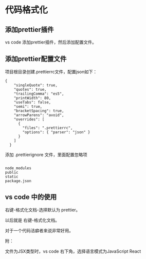 # 代码格式化

## 添加prettier插件

vs code 添加prettier插件，然后添加配置文件。





## 添加prettier配置文件

项目根目录创建.prettierrc文件，配置json如下：

```
{
    "singleQuote": true,
    "quotes": true,
    "trailingComma": "es5",
    "printWidth": 80,
    "useTabs": false,
    "semi": true,
    "bracketSpacing": true,
    "arrowParens": "avoid",
    "overrides": [
      {
        "files": ".prettierrc",
        "options": { "parser": "json" }
      }
    ]
  }
``` 

添加 .prettierignore 文件，里面配置忽略项

```

node_modules
public
static
package.json

``` 



##  vs code 中的使用

右键-格式化文档-选择默认为 prettier。

以后就是 右键-格式化文档。


对于一个代码洁癖者来说非常好用。



附：

文件为JSX类型时，vs code 右下角，选择语言模式为JavaScript React


